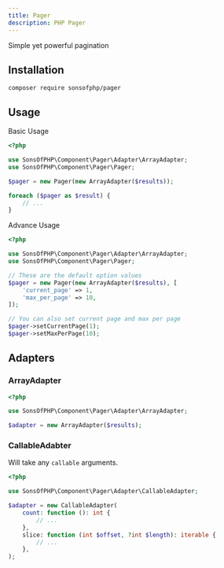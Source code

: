 ```yaml
---
title: Pager
description: PHP Pager
---
```


Simple yet powerful pagination

## Installation

```shell
composer require sonsofphp/pager
```

## Usage

Basic Usage

```php
<?php

use SonsOfPHP\Component\Pager\Adapter\ArrayAdapter;
use SonsOfPHP\Component\Pager\Pager;

$pager = new Pager(new ArrayAdapter($results));

foreach ($pager as $result) {
    // ...
}
```

Advance Usage

```php
<?php

use SonsOfPHP\Component\Pager\Adapter\ArrayAdapter;
use SonsOfPHP\Component\Pager\Pager;

// These are the default option values
$pager = new Pager(new ArrayAdapter($results), [
    'current_page' => 1,
    'max_per_page' => 10,
]);

// You can also set current page and max per page
$pager->setCurrentPage(1);
$pager->setMaxPerPage(10);
```

## Adapters

### ArrayAdapter

```php
<?php

use SonsOfPHP\Component\Pager\Adapter\ArrayAdapter;

$adapter = new ArrayAdapter($results);
```

### CallableAdabter

Will take any `callable` arguments.

```php
<?php

use SonsOfPHP\Component\Pager\Adapter\CallableAdapter;

$adapter = new CallableAdapter(
    count: function (): int {
        // ...
    },
    slice: function (int $offset, ?int $length): iterable {
        // ...
    },
);
```
